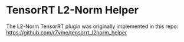 # TensorRT L2-Norm Helper
The L2-Norm TensorRT plugin was originally implemented in this repo: https://github.com/r7vme/tensorrt_l2norm_helper
